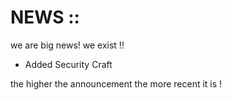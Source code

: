 # NEWS ::
we are big news! we exist !!

- Added Security Craft

the higher the announcement the more recent it is !
